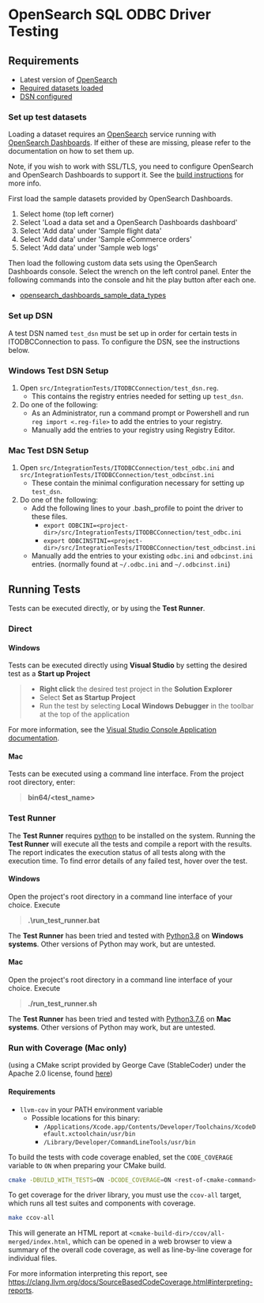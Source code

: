 # OpenSearch SQL ODBC Driver Testing

## Requirements

* Latest version of [OpenSearch](https://docs-beta.opensearch.org/opensearch/install/index/)
* [Required datasets loaded](#set-up-test-datasets)
* [DSN configured](#set-up-dsn)

### Set up test datasets

Loading a dataset requires an [OpenSearch](https://docs-beta.opensearch.org/opensearch/install/index/) service running with [OpenSearch Dashboards](https://docs-beta.opensearch.org/dashboards/index/). If either of these are missing, please refer to the documentation on how to set them up.

Note, if you wish to work with SSL/TLS, you need to configure OpenSearch and OpenSearch Dashboards to support it. See the [build instructions](BUILD_INSTRUCTIONS.md) for more info.

First load the sample datasets provided by OpenSearch Dashboards.

1. Select home (top left corner)
2. Select 'Load a data set and a OpenSearch Dashboards dashboard'
3. Select 'Add data' under 'Sample flight data'
4. Select 'Add data' under 'Sample eCommerce orders'
5. Select 'Add data' under 'Sample web logs'

Then load the following custom data sets using the OpenSearch Dashboards console.
Select the wrench on the left control panel. Enter the following commands into the console and hit the play button after each one.

* [opensearch_dashboards_sample_data_types](datasets/opensearch_dashboards_sample_data_types.md)

### Set up DSN

A test DSN named `test_dsn` must be set up in order for certain tests in ITODBCConnection to pass. To configure the DSN, see the instructions below.

### Windows Test DSN Setup

1. Open `src/IntegrationTests/ITODBCConnection/test_dsn.reg`.
   * This contains the registry entries needed for setting up `test_dsn`.
2. Do one of the following:
   * As an Administrator, run a command prompt or Powershell and run `reg import <.reg-file>` to add the entries to your registry.
   * Manually add the entries to your registry using Registry Editor.

### Mac Test DSN Setup

1. Open `src/IntegrationTests/ITODBCConnection/test_odbc.ini` and `src/IntegrationTests/ITODBCConnection/test_odbcinst.ini`
   * These contain the minimal configuration necessary for setting up `test_dsn`.
2. Do one of the following:
   * Add the following lines to your .bash_profile to point the driver to these files.
      * `export ODBCINI=<project-dir>/src/IntegrationTests/ITODBCConnection/test_odbc.ini`
      * `export ODBCINSTINI=<project-dir>/src/IntegrationTests/ITODBCConnection/test_odbcinst.ini`
   * Manually add the entries to your existing `odbc.ini` and `odbcinst.ini` entries. (normally found at `~/.odbc.ini` and `~/.odbcinst.ini`)

## Running Tests
Tests can be executed directly, or by using the **Test Runner**.

### Direct

#### Windows

Tests can be executed directly using **Visual Studio** by setting the desired test as a **Start up Project**

>* **Right click** the desired test project in the **Solution Explorer**
>* Select **Set as Startup Project**
>* Run the test by selecting **Local Windows Debugger** in the toolbar at the top of the application

For more information, see the [Visual Studio Console Application documentation](https://docs.microsoft.com/en-us/cpp/build/vscpp-step-2-build?view=vs-2019).

#### Mac

Tests can be executed using a command line interface. From the project root directory, enter:
> **bin64/<test_name>**

### Test Runner

The **Test Runner** requires [python](https://wiki.python.org/moin/BeginnersGuide/Download) to be installed on the system. Running the **Test Runner** will execute all the tests and compile a report with the results. The report indicates the execution status of all tests along with the execution time. To find error details of any failed test, hover over the test.

#### Windows

Open the project's root directory in a command line interface of your choice. Execute
>**.\run_test_runner.bat**

The **Test Runner** has been tried and tested with [Python3.8](https://www.python.org/downloads/release/python-380/) on **Windows systems**. Other versions of Python may work, but are untested.

#### Mac

Open the project's root directory in a command line interface of your choice. Execute
>**./run_test_runner.sh**

The **Test Runner** has been tried and tested with [Python3.7.6](https://www.python.org/downloads/release/python-376/) on **Mac systems**. Other versions of Python may work, but are untested.

### Run with Coverage (Mac only)

(using a CMake script provided by George Cave (StableCoder) under the Apache 2.0 license, found [here](https://github.com/StableCoder/cmake-scripts/blob/main/code-coverage.cmake))

#### Requirements
* `llvm-cov` in your PATH environment variable
   * Possible locations for this binary:
      * `/Applications/Xcode.app/Contents/Developer/Toolchains/XcodeDefault.xctoolchain/usr/bin`
      * `/Library/Developer/CommandLineTools/usr/bin`

To build the tests with code coverage enabled, set the `CODE_COVERAGE` variable to `ON` when preparing your CMake build.
```bash
cmake -DBUILD_WITH_TESTS=ON -DCODE_COVERAGE=ON <rest-of-cmake-command>
```

To get coverage for the driver library, you must use the `ccov-all` target, which runs all test suites and components with coverage.
```bash
make ccov-all
```

This will generate an HTML report at `<cmake-build-dir>/ccov/all-merged/index.html`, which can be opened in a web browser to view a summary of the overall code coverage, as well as line-by-line coverage for individual files.

For more information interpreting this report, see https://clang.llvm.org/docs/SourceBasedCodeCoverage.html#interpreting-reports.

